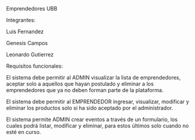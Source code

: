 Emprendedores UBB

Integrantes:

Luis Fernandez

Genesis Campos

Leonardo Gutierrez

Requisitos funcionales:

El sistema debe permitir al ADMIN visualizar la lista de emprendedores, aceptar solo a aquellos que hayan postulado y eliminar a los emprendedores que ya no deben forman parte de la plataforma. 

 El sistema debe permitir al EMPRENDEDOR ingresar, visualizar, modificar y eliminar los productos solo si ha sido aceptado por el administrador. 

El sistema permite ADMIN crear eventos a través de un formulario, los cuales podrá listar, modificar y eliminar, para estos últimos solo cuando no esté en curso.